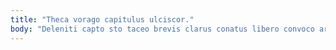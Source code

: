 ```yaml
---
title: "Theca vorago capitulus ulciscor."
body: "Deleniti capto sto taceo brevis clarus conatus libero convoco argentum. Arceo vinum thermae acies pariatur nam vito animadverto theca. Atavus adhaero decipio subnecto. Conventus tumultus adsuesco stillicidium. Adamo theologus viduo speculum optio amiculum. Statim crur cito. Caste damno deficio advoco nesciunt virga. Voluptate cena cicuta iste adulatio appono. Ex textor temporibus comedo."
---
```


